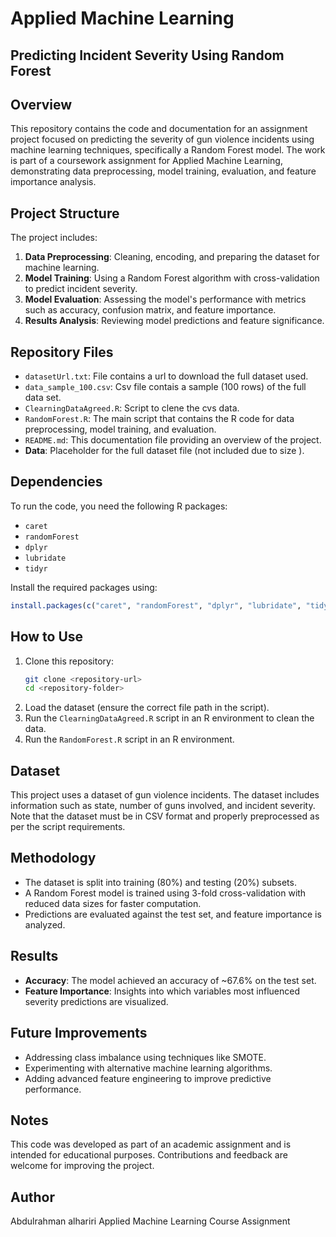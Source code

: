 # Applied Machine Learning 

## Predicting Incident Severity Using Random Forest

## Overview
This repository contains the code and documentation for an assignment project focused on predicting the severity of gun violence incidents using machine learning techniques, specifically a Random Forest model. The work is part of a coursework assignment for Applied Machine Learning, demonstrating data preprocessing, model training, evaluation, and feature importance analysis.

## Project Structure
The project includes:

1. **Data Preprocessing**: Cleaning, encoding, and preparing the dataset for machine learning.
2. **Model Training**: Using a Random Forest algorithm with cross-validation to predict incident severity.
3. **Model Evaluation**: Assessing the model's performance with metrics such as accuracy, confusion matrix, and feature importance.
4. **Results Analysis**: Reviewing model predictions and feature significance.

## Repository Files
- `datasetUrl.txt`: File contains a url to download the full dataset used.
- `data_sample_100.csv`: Csv file contais a sample (100 rows) of the full data  set.
- `ClearningDataAgreed.R`: Script to clene the cvs data.
- `RandomForest.R`: The main script that contains the R code for data preprocessing, model training, and evaluation.
- `README.md`: This documentation file providing an overview of the project.
- **Data**: Placeholder for the full dataset file (not included due to size ).

## Dependencies
To run the code, you need the following R packages:

- `caret`
- `randomForest`
- `dplyr`
- `lubridate`
- `tidyr`

Install the required packages using:
```R
install.packages(c("caret", "randomForest", "dplyr", "lubridate", "tidyr"))
```

## How to Use
1. Clone this repository:
   ```bash
   git clone <repository-url>
   cd <repository-folder>
   ```
2. Load the dataset (ensure the correct file path in the script).
3. Run the `ClearningDataAgreed.R` script in an R environment to clean the data.
4. Run the `RandomForest.R` script in an R environment.

## Dataset
This project uses a dataset of gun violence incidents. The dataset includes information such as state, number of guns involved, and incident severity. Note that the dataset must be in CSV format and properly preprocessed as per the script requirements.

## Methodology
- The dataset is split into training (80%) and testing (20%) subsets.
- A Random Forest model is trained using 3-fold cross-validation with reduced data sizes for faster computation.
- Predictions are evaluated against the test set, and feature importance is analyzed.

## Results
- **Accuracy**: The model achieved an accuracy of ~67.6% on the test set.
- **Feature Importance**: Insights into which variables most influenced severity predictions are visualized.

## Future Improvements
- Addressing class imbalance using techniques like SMOTE.
- Experimenting with alternative machine learning algorithms.
- Adding advanced feature engineering to improve predictive performance.

## Notes
This code was developed as part of an academic assignment and is intended for educational purposes. 
Contributions and feedback are welcome for improving the project.


## Author
Abdulrahman alhariri
Applied Machine Learning Course Assignment


